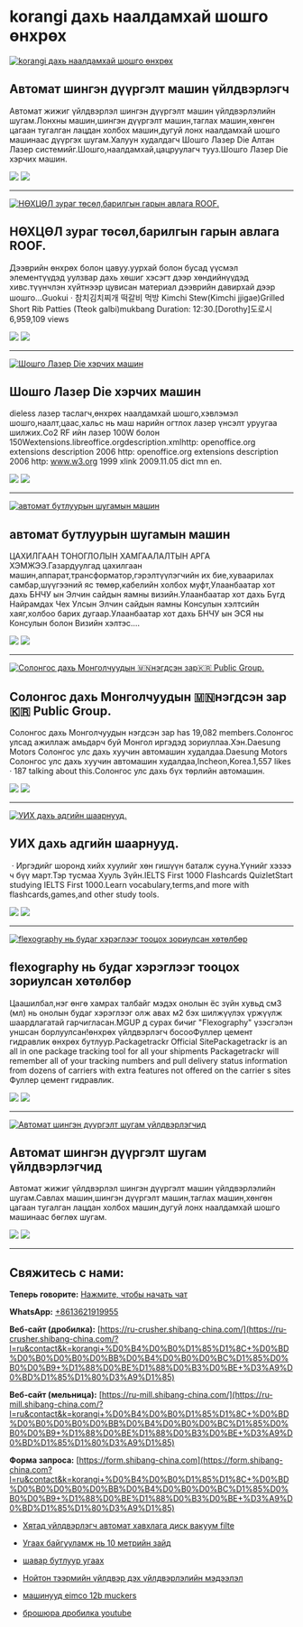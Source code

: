 # korangi дахь наалдамхай шошго өнхрөх

<a href="https://swt.shibang-china.com/?l=ru&img&k=korangi+%D0%B4%D0%B0%D1%85%D1%8C+%D0%BD%D0%B0%D0%B0%D0%BB%D0%B4%D0%B0%D0%BC%D1%85%D0%B0%D0%B9+%D1%88%D0%BE%D1%88%D0%B3%D0%BE+%D3%A9%D0%BD%D1%85%D1%80%D3%A9%D1%85" target="_blank">![korangi дахь наалдамхай шошго өнхрөх](http://static.shibang-china.com/all-800x300/324.jpg)</a>

## Автомат шингэн дүүргэлт машин үйлдвэрлэгч
Автомат жижиг үйлдвэрлэл шингэн дүүргэлт машин үйлдвэрлэлийн шугам.Лонхны машин,шингэн дүүргэлт машин,таглах машин,хөнгөн цагаан тугалган лацдан холбох машин,дугуй лонх наалдамхай шошго машинаас дүүргэх шугам.Халуун худалдагч Шошго Лазер Die Алтан Лазер системийг.Шошго,наалдамхай,цацруулагч тууз.Шошго Лазер Die хэрчих машин.


<a href="https://whatsapp.shibangsoft.com/WhatsApp.php" target="_blank" title="WhatsApp">![](http://static.shibang-china.com/icon/whatsapp.png)</a> <a href="https://swt.shibang-china.com/?l=ru&icon&k=korangi+%D0%B4%D0%B0%D1%85%D1%8C+%D0%BD%D0%B0%D0%B0%D0%BB%D0%B4%D0%B0%D0%BC%D1%85%D0%B0%D0%B9+%D1%88%D0%BE%D1%88%D0%B3%D0%BE+%D3%A9%D0%BD%D1%85%D1%80%D3%A9%D1%85" target="_blank">![](http://static.shibang-china.com/icon/chat-ru.png)</a>

---

<a href="https://swt.shibang-china.com/?l=ru&img&k=korangi+%D0%B4%D0%B0%D1%85%D1%8C+%D0%BD%D0%B0%D0%B0%D0%BB%D0%B4%D0%B0%D0%BC%D1%85%D0%B0%D0%B9+%D1%88%D0%BE%D1%88%D0%B3%D0%BE+%D3%A9%D0%BD%D1%85%D1%80%D3%A9%D1%85" target="_blank">![НӨХЦӨЛ зураг төсөл,барилгын гарын авлага ROOF.](http://static.shibang-china.com/all-800x300/518.jpg)</a>

## НӨХЦӨЛ зураг төсөл,барилгын гарын авлага ROOF.
Дээврийн өнхрөх болон цавуу.уурхай болон бусад үүсмэл элементүүдэд уулзвар дахь хөшиг хэсэгт дээр хөндийнүүдэд хивс.түүнчлэн хүйтнээр цувисан материал дээврийн давирхай дээр шошго…Guokui&nbsp;&#0183;&#32;참치김치찌개 떡갈비 먹방 Kimchi Stew(Kimchi jjigae)Grilled Short Rib Patties (Tteok galbi)mukbang Duration: 12:30.[Dorothy]도로시 6,959,109 views


<a href="https://whatsapp.shibangsoft.com/WhatsApp.php" target="_blank" title="WhatsApp">![](http://static.shibang-china.com/icon/whatsapp.png)</a> <a href="https://swt.shibang-china.com/?l=ru&icon&k=korangi+%D0%B4%D0%B0%D1%85%D1%8C+%D0%BD%D0%B0%D0%B0%D0%BB%D0%B4%D0%B0%D0%BC%D1%85%D0%B0%D0%B9+%D1%88%D0%BE%D1%88%D0%B3%D0%BE+%D3%A9%D0%BD%D1%85%D1%80%D3%A9%D1%85" target="_blank">![](http://static.shibang-china.com/icon/chat-ru.png)</a>

---

<a href="https://swt.shibang-china.com/?l=ru&img&k=korangi+%D0%B4%D0%B0%D1%85%D1%8C+%D0%BD%D0%B0%D0%B0%D0%BB%D0%B4%D0%B0%D0%BC%D1%85%D0%B0%D0%B9+%D1%88%D0%BE%D1%88%D0%B3%D0%BE+%D3%A9%D0%BD%D1%85%D1%80%D3%A9%D1%85" target="_blank">![Шошго Лазер Die хэрчих машин](http://static.shibang-china.com/all-800x300/1313.jpg)</a>

## Шошго Лазер Die хэрчих машин
dieless лазер таслагч,өнхрөх наалдамхай шошго,хэвлэмэл шошго,наалт,цаас,хальс нь маш нарийн огтлох лазер үнсэлт уруугаа шилжих.Co2 RF ийн лазер 100W болон 150Wextensions.libreoffice.orgdescription.xmlhttp: openoffice.org extensions description 2006 http: openoffice.org extensions description 2006 http: www.w3.org 1999 xlink 2009.11.05 dict mn en.


<a href="https://whatsapp.shibangsoft.com/WhatsApp.php" target="_blank" title="WhatsApp">![](http://static.shibang-china.com/icon/whatsapp.png)</a> <a href="https://swt.shibang-china.com/?l=ru&icon&k=korangi+%D0%B4%D0%B0%D1%85%D1%8C+%D0%BD%D0%B0%D0%B0%D0%BB%D0%B4%D0%B0%D0%BC%D1%85%D0%B0%D0%B9+%D1%88%D0%BE%D1%88%D0%B3%D0%BE+%D3%A9%D0%BD%D1%85%D1%80%D3%A9%D1%85" target="_blank">![](http://static.shibang-china.com/icon/chat-ru.png)</a>

---

<a href="https://swt.shibang-china.com/?l=ru&img&k=korangi+%D0%B4%D0%B0%D1%85%D1%8C+%D0%BD%D0%B0%D0%B0%D0%BB%D0%B4%D0%B0%D0%BC%D1%85%D0%B0%D0%B9+%D1%88%D0%BE%D1%88%D0%B3%D0%BE+%D3%A9%D0%BD%D1%85%D1%80%D3%A9%D1%85" target="_blank">![автомат бутлуурын шугамын машин](http://static.shibang-china.com/all-800x300/851.jpg)</a>

## автомат бутлуурын шугамын машин
ЦАХИЛГААН ТОНОГЛОЛЫН ХАМГААЛАЛТЫН АРГА ХЭМЖЭЭ.Газардуулгад цахилгаан машин,аппарат,трансформатор,гэрэлтүүлэгчийн их бие,хуваарилах самбар,шүүгээний яс төмөр,кабелийн холбох муфт,Улаанбаатар хот дахь БНЧУ ын Элчин сайдын яамны визийн.Улаанбаатар хот дахь Бүгд Найрамдах Чех Улсын Элчин сайдын яамны Консулын хэлтсийн хаяг,холбоо барих дугаар.Улаанбаатар хот дахь БНЧУ ын ЭСЯ ны Консулын болон Визийн хэлтэс.…


<a href="https://whatsapp.shibangsoft.com/WhatsApp.php" target="_blank" title="WhatsApp">![](http://static.shibang-china.com/icon/whatsapp.png)</a> <a href="https://swt.shibang-china.com/?l=ru&icon&k=korangi+%D0%B4%D0%B0%D1%85%D1%8C+%D0%BD%D0%B0%D0%B0%D0%BB%D0%B4%D0%B0%D0%BC%D1%85%D0%B0%D0%B9+%D1%88%D0%BE%D1%88%D0%B3%D0%BE+%D3%A9%D0%BD%D1%85%D1%80%D3%A9%D1%85" target="_blank">![](http://static.shibang-china.com/icon/chat-ru.png)</a>

---

<a href="https://swt.shibang-china.com/?l=ru&img&k=korangi+%D0%B4%D0%B0%D1%85%D1%8C+%D0%BD%D0%B0%D0%B0%D0%BB%D0%B4%D0%B0%D0%BC%D1%85%D0%B0%D0%B9+%D1%88%D0%BE%D1%88%D0%B3%D0%BE+%D3%A9%D0%BD%D1%85%D1%80%D3%A9%D1%85" target="_blank">![Солонгос дахь Монголчуудын 🇲🇳нэгдсэн зар🇰🇷 Public Group.](http://static.shibang-china.com/all-800x300/847.jpg)</a>

## Солонгос дахь Монголчуудын 🇲🇳нэгдсэн зар🇰🇷 Public Group.
Солонгос дахь Монголчуудын нэгдсэн зар has 19,082 members.Солонгос улсад ажиллаж амьдарч буй Монгол иргэдэд зориуллаа.Хэн.Daesung Motors Солонгос улс дахь хуучин автомашин худалдаа.Daesung Motors Солонгос улс дахь хуучин автомашин худалдаа,Incheon,Korea.1,557 likes &#183; 187 talking about this.Солонгос улс дахь бүх төрлийн автомашин.


<a href="https://whatsapp.shibangsoft.com/WhatsApp.php" target="_blank" title="WhatsApp">![](http://static.shibang-china.com/icon/whatsapp.png)</a> <a href="https://swt.shibang-china.com/?l=ru&icon&k=korangi+%D0%B4%D0%B0%D1%85%D1%8C+%D0%BD%D0%B0%D0%B0%D0%BB%D0%B4%D0%B0%D0%BC%D1%85%D0%B0%D0%B9+%D1%88%D0%BE%D1%88%D0%B3%D0%BE+%D3%A9%D0%BD%D1%85%D1%80%D3%A9%D1%85" target="_blank">![](http://static.shibang-china.com/icon/chat-ru.png)</a>

---

<a href="https://swt.shibang-china.com/?l=ru&img&k=korangi+%D0%B4%D0%B0%D1%85%D1%8C+%D0%BD%D0%B0%D0%B0%D0%BB%D0%B4%D0%B0%D0%BC%D1%85%D0%B0%D0%B9+%D1%88%D0%BE%D1%88%D0%B3%D0%BE+%D3%A9%D0%BD%D1%85%D1%80%D3%A9%D1%85" target="_blank">![УИХ дахь адгийн шаарнууд.](http://static.shibang-china.com/all-800x300/328.jpg)</a>

## УИХ дахь адгийн шаарнууд.
&nbsp;&#0183;&#32;Иргэдийг шоронд хийх хуулийг хөн гишүүн баталж сууна.Үүнийг хэзээ ч бүү март.Тэр тусмаа Хууль Зүйн.IELTS First 1000 Flashcards QuizletStart studying IELTS First 1000.Learn vocabulary,terms,and more with flashcards,games,and other study tools.


<a href="https://whatsapp.shibangsoft.com/WhatsApp.php" target="_blank" title="WhatsApp">![](http://static.shibang-china.com/icon/whatsapp.png)</a> <a href="https://swt.shibang-china.com/?l=ru&icon&k=korangi+%D0%B4%D0%B0%D1%85%D1%8C+%D0%BD%D0%B0%D0%B0%D0%BB%D0%B4%D0%B0%D0%BC%D1%85%D0%B0%D0%B9+%D1%88%D0%BE%D1%88%D0%B3%D0%BE+%D3%A9%D0%BD%D1%85%D1%80%D3%A9%D1%85" target="_blank">![](http://static.shibang-china.com/icon/chat-ru.png)</a>

---

<a href="https://swt.shibang-china.com/?l=ru&img&k=korangi+%D0%B4%D0%B0%D1%85%D1%8C+%D0%BD%D0%B0%D0%B0%D0%BB%D0%B4%D0%B0%D0%BC%D1%85%D0%B0%D0%B9+%D1%88%D0%BE%D1%88%D0%B3%D0%BE+%D3%A9%D0%BD%D1%85%D1%80%D3%A9%D1%85" target="_blank">![flexography нь будаг хэрэглээг тооцох зориулсан хөтөлбөр](http://static.shibang-china.com/all-800x300/957.jpg)</a>

## flexography нь будаг хэрэглээг тооцох зориулсан хөтөлбөр
Цаашилбал,нэг өнгө хамрах талбайг мэдэх онолын ёс зүйн хувьд см3 (мл) нь онолын будаг хэрэглээг олж авах м2 бэх шилжүүлэх үржүүлж шаардлагатай гарчигласан.MGUP д сурах бичиг &quot;Flexography&quot; үзэсгэлэн уншсан борлуулсан!өнхрөх үйлдвэрлэгч босооФуллер цемент гидравлик өнхрөх бутлуур.Packagetrackr Official SitePackagetrackr is an all in one package tracking tool for all your shipments Packagetrackr will remember all of your tracking numbers and pull delivery status information from dozens of carriers with extra features not offered on the carrier s sites Фуллер цемент гидравлик.


<a href="https://whatsapp.shibangsoft.com/WhatsApp.php" target="_blank" title="WhatsApp">![](http://static.shibang-china.com/icon/whatsapp.png)</a> <a href="https://swt.shibang-china.com/?l=ru&icon&k=korangi+%D0%B4%D0%B0%D1%85%D1%8C+%D0%BD%D0%B0%D0%B0%D0%BB%D0%B4%D0%B0%D0%BC%D1%85%D0%B0%D0%B9+%D1%88%D0%BE%D1%88%D0%B3%D0%BE+%D3%A9%D0%BD%D1%85%D1%80%D3%A9%D1%85" target="_blank">![](http://static.shibang-china.com/icon/chat-ru.png)</a>

---

<a href="https://swt.shibang-china.com/?l=ru&img&k=korangi+%D0%B4%D0%B0%D1%85%D1%8C+%D0%BD%D0%B0%D0%B0%D0%BB%D0%B4%D0%B0%D0%BC%D1%85%D0%B0%D0%B9+%D1%88%D0%BE%D1%88%D0%B3%D0%BE+%D3%A9%D0%BD%D1%85%D1%80%D3%A9%D1%85" target="_blank">![Автомат шингэн дүүргэлт шугам үйлдвэрлэгчид](http://static.shibang-china.com/all-800x300/1424.jpg)</a>

## Автомат шингэн дүүргэлт шугам үйлдвэрлэгчид
Автомат жижиг үйлдвэрлэл шингэн дүүргэлт машин үйлдвэрлэлийн шугам.Савлах машин,шингэн дүүргэлт машин,таглах машин,хөнгөн цагаан тугалган лацдан холбох машин,дугуй лонх наалдамхай шошго машинаас бөглөх шугам.

<a href="https://whatsapp.shibangsoft.com/WhatsApp.php" target="_blank" title="WhatsApp">![](http://static.shibang-china.com/icon/whatsapp.png)</a> <a href="https://swt.shibang-china.com/?l=ru&icon&k=korangi+%D0%B4%D0%B0%D1%85%D1%8C+%D0%BD%D0%B0%D0%B0%D0%BB%D0%B4%D0%B0%D0%BC%D1%85%D0%B0%D0%B9+%D1%88%D0%BE%D1%88%D0%B3%D0%BE+%D3%A9%D0%BD%D1%85%D1%80%D3%A9%D1%85" target="_blank">![](http://static.shibang-china.com/icon/chat-ru.png)</a>

---
## Свяжитесь с нами:

**Теперь говорите:** [Нажмите, чтобы начать чат](https://swt.shibang-china.com?l=ru&contact&k=korangi+%D0%B4%D0%B0%D1%85%D1%8C+%D0%BD%D0%B0%D0%B0%D0%BB%D0%B4%D0%B0%D0%BC%D1%85%D0%B0%D0%B9+%D1%88%D0%BE%D1%88%D0%B3%D0%BE+%D3%A9%D0%BD%D1%85%D1%80%D3%A9%D1%85)

**WhatsApp:**  [+8613621919955](https://whatsapp.shibangsoft.com/WhatsApp.php)

**Веб-сайт (дробилка):** [https://ru-crusher.shibang-china.com/](https://ru-crusher.shibang-china.com/?l=ru&contact&k=korangi+%D0%B4%D0%B0%D1%85%D1%8C+%D0%BD%D0%B0%D0%B0%D0%BB%D0%B4%D0%B0%D0%BC%D1%85%D0%B0%D0%B9+%D1%88%D0%BE%D1%88%D0%B3%D0%BE+%D3%A9%D0%BD%D1%85%D1%80%D3%A9%D1%85)

**Веб-сайт (мельница):** [https://ru-mill.shibang-china.com/](https://ru-mill.shibang-china.com/?l=ru&contact&k=korangi+%D0%B4%D0%B0%D1%85%D1%8C+%D0%BD%D0%B0%D0%B0%D0%BB%D0%B4%D0%B0%D0%BC%D1%85%D0%B0%D0%B9+%D1%88%D0%BE%D1%88%D0%B3%D0%BE+%D3%A9%D0%BD%D1%85%D1%80%D3%A9%D1%85)

**Форма запроса:** [https://form.shibang-china.com](https://form.shibang-china.com?l=ru&contact&k=korangi+%D0%B4%D0%B0%D1%85%D1%8C+%D0%BD%D0%B0%D0%B0%D0%BB%D0%B4%D0%B0%D0%BC%D1%85%D0%B0%D0%B9+%D1%88%D0%BE%D1%88%D0%B3%D0%BE+%D3%A9%D0%BD%D1%85%D1%80%D3%A9%D1%85)

* [Хятад үйлдвэрлэгч автомат хавхлага диск вакуум filte](../126/%D0%A5%D1%8F%D1%82%D0%B0%D0%B4%20%D2%AF%D0%B9%D0%BB%D0%B4%D0%B2%D1%8D%D1%80%D0%BB%D1%8D%D0%B3%D1%87%20%D0%B0%D0%B2%D1%82%D0%BE%D0%BC%D0%B0%D1%82%20%D1%85%D0%B0%D0%B2%D1%85%D0%BB%D0%B0%D0%B3%D0%B0%20%D0%B4%D0%B8%D1%81%D0%BA%20%D0%B2%D0%B0%D0%BA%D1%83%D1%83%D0%BC%20filte.md)

* [Угаах байгууламж нь 10 метрийн зайд](../126/%D0%A3%D0%B3%D0%B0%D0%B0%D1%85%20%D0%B1%D0%B0%D0%B9%D0%B3%D1%83%D1%83%D0%BB%D0%B0%D0%BC%D0%B6%20%D0%BD%D1%8C%2010%20%D0%BC%D0%B5%D1%82%D1%80%D0%B8%D0%B9%D0%BD%20%D0%B7%D0%B0%D0%B9%D0%B4.md)

* [шавар бутлуур угаах](../129/%D1%88%D0%B0%D0%B2%D0%B0%D1%80%20%D0%B1%D1%83%D1%82%D0%BB%D1%83%D1%83%D1%80%20%D1%83%D0%B3%D0%B0%D0%B0%D1%85.md)

* [Нойтон тээрмийн үйлдвэр дэх үйлдвэрлэлийн мэдээлэл](../126/%D0%9D%D0%BE%D0%B9%D1%82%D0%BE%D0%BD%20%D1%82%D1%8D%D1%8D%D1%80%D0%BC%D0%B8%D0%B9%D0%BD%20%D2%AF%D0%B9%D0%BB%D0%B4%D0%B2%D1%8D%D1%80%20%D0%B4%D1%8D%D1%85%20%D2%AF%D0%B9%D0%BB%D0%B4%D0%B2%D1%8D%D1%80%D0%BB%D1%8D%D0%BB%D0%B8%D0%B9%D0%BD%20%D0%BC%D1%8D%D0%B4%D1%8D%D1%8D%D0%BB%D1%8D%D0%BB.md)

* [машинууд eimco 12b muckers](../126/%D0%BC%D0%B0%D1%88%D0%B8%D0%BD%D1%83%D1%83%D0%B4%20eimco%2012b%20muckers.md)

* [брошюра дробилка youtube](../126/%D0%B1%D1%80%D0%BE%D1%88%D1%8E%D1%80%D0%B0%20%D0%B4%D1%80%D0%BE%D0%B1%D0%B8%D0%BB%D0%BA%D0%B0%20youtube.md)